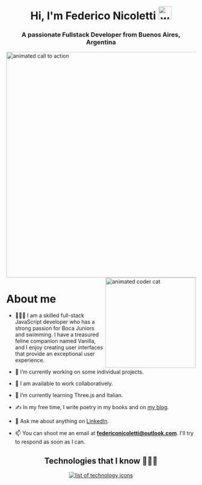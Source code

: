 <h1 align="center"><b>Hi, I'm Federico Nicoletti</b> <img src="https://media.giphy.com/media/hvRJCLFzcasrR4ia7z/giphy.gif" width="35" alt="waving hand"></h1>
<h3 align="center">A passionate Fullstack Developer from Buenos Aires, Argentina</h3>


<img align="center" width="600" src="https://media0.giphy.com/media/tIVW47Owi8UoOc8cj9/giphy.gif?cid=6c09b9522e016ee7dd9812517904beccd942fbb62df80de8&ep=v1_internal_gifs_gifId&rid=giphy.gif&ct=g" alt="animated call to action">

<img align="right" width="240" src="https://pa1.narvii.com/6580/8098c6e9207376889eeb0532d9f5a0723c4d73f5_hq.gif" alt="animated coder cat">

<h1>About me</h1>

- 🙋🏻‍♂️ I am a skilled full-stack JavaScript developer who has a strong passion for Boca Juniors and swimming. I have a treasured feline companion named Vanilla, and I enjoy creating user interfaces that provide an exceptional user experience.

- 🔭 I’m currently working on some individual projects.

- 🤝 I am available to work collaboratively.

- 🌱 I’m currently learning Three.js and Italian.

- ✍️ In my free time, I write poetry in my books and on [my blog](https://sinfiltroalalma.blogspot.com/).

- 💬 Ask me about anything on [LinkedIn](https://www.linkedin.com/in/federico-nicoletti/).

- 📫 You can shoot me an email at **federiconicoletti@outlook.com**. I'll try to respond as soon as I can.

<!-- Tech stack icons -->
<h2 align="center">Technologies that I know 👨🏻‍💻</h2>

<div align="center">
    <a href="https://skillicons.dev">
      <img src="https://skillicons.dev/icons?i=git,bootstrap,css,express,figma,firebase,github,html,js,jest,threejs,netlify,linux,md,materialui,mongodb,nextjs,nodejs,postman,react,redux,tailwind,ts,vscode&perline=12" alt="list of technology icons" />
    </a>
</div>
